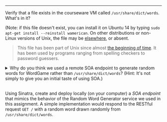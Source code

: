 -------------

Verify that a file exists in the courseware VM called `/usr/share/dict/words`.  What's in it?

(Note: if this file doesn't exist, you can install it on Ubuntu 14 by typing `sudo apt-get install --reinstall wamerican`.  On other distributions or non-Linux versions of Unix, the file may be  [elsewhere](http://objectroot.org/articles/brief-history-of-hier/), or absent. 

> This file has been part of Unix since almost 
> [the beginning of time](http://en.wikipedia.org/wiki/Unix_time).
> It has been used by programs ranging from spelling
> checkers to password guessers.

<details><summary>Why do you think we used a remote SOA endpoint to generate random words for WordGame rather than <code>/usr/share/dict/words</code>?  (Hint: It's not simply to give you an initial taste of using SOA.)</summary><p><blockquote>In many hosted deployment environments, you cannot rely on the presence of the local filesystem, and in shared environments such as Heroku you may not have access to the filesystem at all.  All state must be stored in managed storage such as a database or other per-app abstraction, or managed on remote servers.</blockquote></p></details>
<br/>

Using Sinatra, create and deploy locally (on your computer) a *SOA endpoint* that mimics the behavior of the Random Word Generator service we used in this assignment.  A simple implementation would respond to the RESTful request `GET /` with a random word drawn randomly from `/usr/share/dict/words`. 
